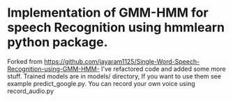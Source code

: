 # Implementation of GMM-HMM for speech Recognition using hmmlearn python package.
Forked from https://github.com/jayaram1125/Single-Word-Speech-Recognition-using-GMM-HMM- I've refactored code and added some more stuff. 
Trained models are in models/ directory, If you want to use them see example predict_google.py. You can record your own voice using record_audio.py
